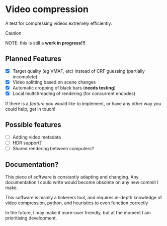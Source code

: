 # Video compression

A test for compressing videos extremely efficiently.


> [!CAUTION]
> NOTE: this is still a **work in progress!!!**

## Planned Features

- [x] Target quality (eg VMAF, etc) instead of CRF guessing (partially incomplete)
- [x] Video splitting based on scene changes
- [x] Automatic cropping of black bars (**needs testing**)
- [x] Local multithreading of rendering (for concurrent encodes)

If there is a *feature* you would like to implement, or have any other way you could help, get in touch!

## Possible features

- [ ] Adding video metadata
- [ ] HDR support?
- [ ] Shared rendering between computers?

## Documentation?

This piece of software is constantly adapting and changing. Any documentation I could write would become obsolete on any new commit I make.

This software is mainly a tinkerers tool, and requires in-depth knowledge of video compression, python, and heuristics to even function correctly

In the future, I may make it more-user friendly, but at the moment I am prioritising development. 
